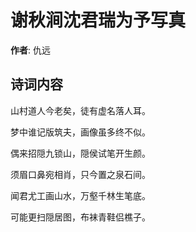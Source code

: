 # 谢秋涧沈君瑞为予写真

**作者**: 仇远

## 诗词内容

山村道人今老矣，徒有虚名落人耳。

梦中谁记版筑夫，画像虽多终不似。

偶来招隠九锁山，隠侯试笔开生颜。

须眉口鼻宛相肖，只今置之泉石间。

闻君尤工画山水，万壑千林生笔底。

可能更扫隠居图，布袜青鞋侣樵子。

